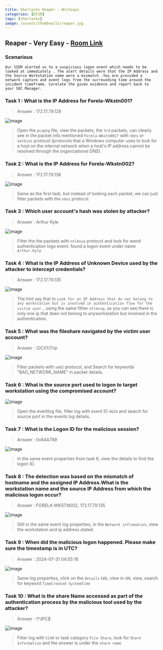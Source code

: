```yaml
---
title: Sherlocks Reaper - Writeups
categories: [DFIR]
tags: [sherlocks]
image: /assets/thumbnails/reaper.jpg
---
```


## Reaper - Very Easy - [Room Link](https://app.hackthebox.com/sherlocks/Reaper)

### Scenarious 

```
Our SIEM alerted us to a suspicious logon event which needs to be looked at immediately . The alert details were that the IP Address and the Source Workstation name were a mismatch .You are provided a network capture and event logs from the surrounding time around the incident timeframe. Corelate the given evidence and report back to your SOC Manager.
```

### Task 1 : What is the IP Address for Forela-Wkstn001? 

> Answer : 172.17.79.129

![image](https://github.com/user-attachments/assets/9d1f4966-abcc-45cc-84f5-b896c62a739a)
 
> Open the `pcapng` file, view the packets, the `3rd` packets, can clearly see in the packet info mentioned `Forela-Wkstn001?` with `nbns` or `netbios` protocol (protocols that a Windows computer uses to look for a host on the internal network when a host's IP address cannot be resolved through the organizational DNS).

### Task 2 : What is the IP Address for Forela-Wkstn002?

> Answer : 172.17.79.136

![image](https://github.com/user-attachments/assets/a6b48a25-7ccc-41d4-8c01-fd45242ea4b9)

> Same as the first task, but instead of looking each packet, we can just filter packets with  the `nbns` protocol.

### Task 3 : Which user account's hash was stolen by attacker? 

> Answer : Arthur Kyle

![image](https://github.com/user-attachments/assets/4098f06e-db5c-41b1-86a5-48b90aeae826)

> Filter the the packets with `ntlmssp` protocol and look for weird authentication logo event. found a logon event under name `Arthur.Kyle`


### Task 4 : What is the IP Address of Unknown Device used by the attacker to intercept credentials?

> Answer : 172.17.79.135

![image](https://github.com/user-attachments/assets/10e1a87a-11de-48db-9d52-b1b982caa9ae)

> The hint say that to `Look for an IP Address that do not belong to any workstation but is involved in authentication flow for the victim user.`, using the same fither `ntlmssp`, as you can see there is only one ip that does not belong to anyworkstation but involved in the authentication.


### Task 5 : What was the fileshare navigated by the victim user account?

> Answer : \\DC01\Trip

![image](https://github.com/user-attachments/assets/a515c15d-e722-4f6b-8bd1-53fcc60c824a)

> Filter packets with `smb2` protocol, and Search for keywords "BAD_NETWORK_NAME" in packet details.

### Task 6 : What is the source port used to logon to target workstation using the compromised account?

![image](https://github.com/user-attachments/assets/63996df5-30eb-4f16-8be6-8a7942c5a583)

> Open the eventlog file, filter log with event ID `4624` and search for source port in the events log details.

### Task 7 : What is the Logon ID for the malicious session?

> Answer : 0x64A799

![image](https://github.com/user-attachments/assets/b7bd93a6-a257-46ac-aba3-deb3967c6440)

> In the same event properties from task 6, view the details to find the logon ID.


### Task 8 : The detection was based on the mismatch of hostname and the assigned IP Address.What is the workstation name and the source IP Address from which the malicious logon occur?

> Answer : FORELA-WKSTN002, 172.17.79.135

![image](https://github.com/user-attachments/assets/852bdaa4-c79a-44c5-906f-fb29d4879d43)

> Still in the same event log properties, in the `Network infromation`, view the workstation and ip address stated.

### Task 9 : When did the malicious logon happened. Please make sure the timestamp is in UTC?

> Answer : 2024-07-31 04:55:16

![image](https://github.com/user-attachments/assets/3f5da1eb-a5cb-44ab-a0fa-c89fbc0caa5a)

> Same log properties, click on the `details` tab, view in `XML` view, search for keyword `TimeCreated SystemTime`

### Task 10 : What is the share Name accessed as part of the authentication process by the malicious tool used by the attacker?

> Answer : \\*\IPC$

![image](https://github.com/user-attachments/assets/11476dff-8263-448f-84c2-44801bc5cca3)

> Filter log with `5140` or task category `File Share`, look for `Share Information` and the answer is under the `share name`





